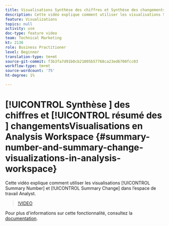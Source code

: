```yaml
---
title: Visualisations Synthèse des chiffres et Synthèse des changements en Analysis Workspace
description: Cette vidéo explique comment utiliser les visualisations Synthèse des chiffres et Synthèse des changements dans l’espace de travail d’analyse.
feature: Visualizations
topics: null
activity: use
doc-type: feature video
team: Technical Marketing
kt: 2136
role: Business Practitioner
level: Beginner
translation-type: tm+mt
source-git-commit: f3b3fa7d91b0cb21005b57768ca23ed6700fcc03
workflow-type: tm+mt
source-wordcount: '75'
ht-degree: 1%

---
```



# [!UICONTROL Synthèse ] des chiffres et  [!UICONTROL résumé des ]  changementsVisualisations en Analysis Workspace  {#summary-number-and-summary-change-visualizations-in-analysis-workspace}

Cette vidéo explique comment utiliser les visualisations [!UICONTROL Summary Number] et [!UICONTROL Summary Change]  dans l’espace de travail Analyst.

>[!VIDEO](https://video.tv.adobe.com/v/23992/?quality=12)

Pour plus d&#39;informations sur cette fonctionnalité, consultez la [documentation](https://marketing.adobe.com/resources/help/en_US/analytics/analysis-workspace/summary-number-change.html).
